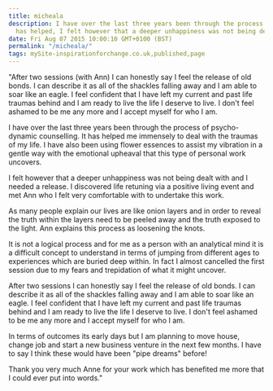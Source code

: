 ```yaml
---
title: micheala
description: I have over the last three years been through the process of psycho-dynamic counselling. It 
  has helped, I felt however that a deeper unhappiness was not being dealt with.
date: Fri Aug 07 2015 10:00:10 GMT+0100 (BST)
permalink: "/micheala/"
tags: mySite-inspirationforchange.co.uk,published,page
---
```

<div class="c2"><p class="c1"><span>&quot;After two sessions (with Ann) I can honestly say I feel the release of old bonds. I can describe it as all of the shackles falling away and I am able to soar like an eagle. I feel confident that I have left my current and past life traumas behind and I am ready to live the life I deserve to live. I don&#39;t feel ashamed to be me any more and I accept myself for who I am.</span></p><p class="c0"><span></span></p><p class="c1"><span>I have over the last three years been through the process of psycho-dynamic counselling. It has helped me immensely to deal with the traumas of my life. I have also been using flower essences to assist my vibration in a gentle way with the emotional upheaval that this type of personal work uncovers.</span></p><p class="c0"><span></span></p><p class="c1"><span>I felt however that a deeper unhappiness was not being dealt with and I needed a release. I discovered life retuning via a positive living event and met Ann who I felt very comfortable with to undertake this work.</span></p><p class="c0"><span></span></p><p class="c1"><span>As many people explain our lives are like onion layers and in order to reveal the truth within the layers need to be peeled away and the truth exposed to the light. Ann explains this process as loosening the knots.</span></p><p class="c0"><span></span></p><p class="c1"><span>It is not a logical process and for me as a person with an analytical mind it is a difficult concept to understand in terms of jumping from different ages to experiences which are buried deep within. In fact I almost cancelled the first session due to my fears and trepidation of what it might uncover.</span></p><p class="c0"><span></span></p><p class="c1"><span>After two sessions I can honestly say I feel the release of old bonds. I can describe it as all of the shackles falling away and I am able to soar like an eagle. I feel confident that I have left my current and past life traumas behind and I am ready to live the life I deserve to live. I don&#39;t feel ashamed to be me any more and I accept myself for who I am.</span></p><p class="c0"><span></span></p><p class="c1"><span>In terms of outcomes its early days but I am planning to move house, change job and start a new business venture in the next few months. I have to say I think these would have been &quot;pipe dreams&quot; before!</span></p><p class="c0"><span></span></p><p class="c1"><span>Thank you very much Anne for your work which has benefited me more that I could ever put into words.&quot;</span></p><p class="c1"><span>&nbsp; &nbsp; &nbsp;</span></p><p class="c0"><span></span></p></div>
